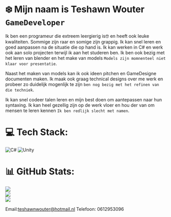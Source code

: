 # ❄️ Mijn naam is Teshawn Wouter `GameDeveloper`



Ik ben een programeur die extreem leergierig is🤓 en heeft ook leuke kwaliteiten. Sommige zijn raar en somige zijn grappig. Ik kan snel leren en goed aanpassen na de situatie die op hand is. Ik kan werken in C# en werk ook aan solo projecten terwijl ik aan het studeren ben. Ik ben ook bezig met het leren van blender en het make van models `Models zijn momnenteel niet klaar voor presentatie`.

Naast het maken van models kan ik ook ideen pitchen en GameDesigne documenten maken. Ik maak ook graag technical designs over me werk en probeer zo duidelijk mogenlijk te zijn `ben nog bezig met het refinen van die techniek`. 

Ik kan snel codeer talen leren en mijn best doen om aantepassen naar hun syntaxing. Ik kan heel gezellig zijn op de werk vloer en hou der van om mensen te leren kennen `Ik ben redlijk slecht met namen`.

# 💻 Tech Stack:
![C#](https://img.shields.io/badge/c%23-%23239120.svg?style=for-the-badge&logo=csharp&logoColor=white) ![Unity](https://img.shields.io/badge/unity-%23000000.svg?style=for-the-badge&logo=unity&logoColor=white)
# 📊 GitHub Stats:
![](https://github-readme-stats.vercel.app/api?username=teshawnwouter&theme=dark&hide_border=false&include_all_commits=true&count_private=false)<br/>
![](https://github-readme-streak-stats.herokuapp.com/?user=teshawnwouter&theme=dark&hide_border=false)<br/>
![](https://github-readme-stats.vercel.app/api/top-langs/?username=teshawnwouter&theme=dark&hide_border=false&include_all_commits=true&count_private=false&layout=compact)

Email:teshawnwouter@hotmail.nl
Telefoon: 0612953096

